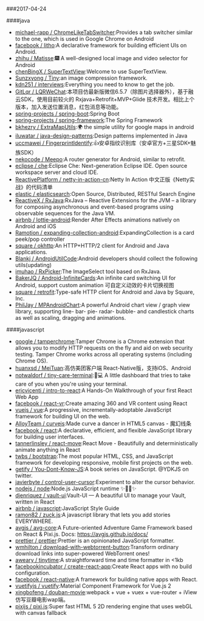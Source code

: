 ###2017-04-24 

####java
* [michael-rapp / ChromeLikeTabSwitcher](https://github.com/michael-rapp/ChromeLikeTabSwitcher):Provides a tab switcher similar to the one, which is used in Google Chrome on Android
* [facebook / litho](https://github.com/facebook/litho):A declarative framework for building efficient UIs on Android.
* [zhihu / Matisse](https://github.com/zhihu/Matisse):🎆 A well-designed local image and video selector for Android
* [chenBingX / SuperTextView](https://github.com/chenBingX/SuperTextView):Welcome to use SuperTextView.
* [Sunzxyong / Tiny](https://github.com/Sunzxyong/Tiny):an image compression framework.
* [kdn251 / interviews](https://github.com/kdn251/interviews):Everything you need to know to get the job.
* [GitLqr / LQRWeChat](https://github.com/GitLqr/LQRWeChat):本项目仿最新版微信6.5.7（除图片选择器外），基于融云SDK，使用目前较火的 Rxjava+Retrofit+MVP+Glide 技术开发。相比上个版本，加入发送位置消息，红包消息等功能。
* [spring-projects / spring-boot](https://github.com/spring-projects/spring-boot):Spring Boot
* [spring-projects / spring-framework](https://github.com/spring-projects/spring-framework):The Spring Framework
* [bkhezry / ExtraMapUtils](https://github.com/bkhezry/ExtraMapUtils):🌍 the simple utility for google maps in android
* [iluwatar / java-design-patterns](https://github.com/iluwatar/java-design-patterns):Design patterns implemented in Java
* [uccmawei / FingerprintIdentify](https://github.com/uccmawei/FingerprintIdentify):👍安卓指纹识别库（安卓官方+三星SDK+魅族SDK）
* [nekocode / Meepo](https://github.com/nekocode/Meepo):A router generator for Android, similar to retrofit.
* [eclipse / che](https://github.com/eclipse/che):Eclipse Che: Next-generation Eclipse IDE. Open source workspace server and cloud IDE.
* [ReactivePlatform / netty-in-action-cn](https://github.com/ReactivePlatform/netty-in-action-cn):Netty In Action 中文正版《Netty实战》的代码清单
* [elastic / elasticsearch](https://github.com/elastic/elasticsearch):Open Source, Distributed, RESTful Search Engine
* [ReactiveX / RxJava](https://github.com/ReactiveX/RxJava):RxJava – Reactive Extensions for the JVM – a library for composing asynchronous and event-based programs using observable sequences for the Java VM.
* [airbnb / lottie-android](https://github.com/airbnb/lottie-android):Render After Effects animations natively on Android and iOS
* [Ramotion / expanding-collection-android](https://github.com/Ramotion/expanding-collection-android):ExpandingCollection is a card peek/pop controller
* [square / okhttp](https://github.com/square/okhttp):An HTTP+HTTP/2 client for Android and Java applications.
* [Blankj / AndroidUtilCode](https://github.com/Blankj/AndroidUtilCode):Android developers should collect the following utils(updating)
* [imuhao / RxPicker](https://github.com/imuhao/RxPicker):The ImageSelect tool based on RxJava.
* [BakerJQ / Android-InfiniteCards](https://github.com/BakerJQ/Android-InfiniteCards):An infinite card switching UI for Android, support custom animation 可自定义动效的卡片切换视图
* [square / retrofit](https://github.com/square/retrofit):Type-safe HTTP client for Android and Java by Square, Inc.
* [PhilJay / MPAndroidChart](https://github.com/PhilJay/MPAndroidChart):A powerful Android chart view / graph view library, supporting line- bar- pie- radar- bubble- and candlestick charts as well as scaling, dragging and animations.

####javascript
* [google / tamperchrome](https://github.com/google/tamperchrome):Tamper Chrome is a Chrome extension that allows you to modify HTTP requests on the fly and aid on web security testing. Tamper Chrome works across all operating systems (including Chrome OS).
* [huanxsd / MeiTuan](https://github.com/huanxsd/MeiTuan):高仿美团客户端 React-Native版，支持iOS、Android
* [notwaldorf / tiny-care-terminal](https://github.com/notwaldorf/tiny-care-terminal):💖💻 A little dashboard that tries to take care of you when you're using your terminal.
* [ericvicenti / intro-to-react](https://github.com/ericvicenti/intro-to-react):A Hands-On Walkthrough of your first React Web App
* [facebook / react-vr](https://github.com/facebook/react-vr):Create amazing 360 and VR content using React
* [vuejs / vue](https://github.com/vuejs/vue):A progressive, incrementally-adoptable JavaScript framework for building UI on the web.
* [AlloyTeam / curvejs](https://github.com/AlloyTeam/curvejs):Made curve a dancer in HTML5 canvas - 魔幻线条
* [facebook / react](https://github.com/facebook/react):A declarative, efficient, and flexible JavaScript library for building user interfaces.
* [tannerlinsley / react-move](https://github.com/tannerlinsley/react-move):React Move - Beautifully and deterministically animate anything in React
* [twbs / bootstrap](https://github.com/twbs/bootstrap):The most popular HTML, CSS, and JavaScript framework for developing responsive, mobile first projects on the web.
* [getify / You-Dont-Know-JS](https://github.com/getify/You-Dont-Know-JS):A book series on JavaScript. @YDKJS on twitter.
* [javierbyte / control-user-cursor](https://github.com/javierbyte/control-user-cursor):Experiment to alter the cursor behavior.
* [nodejs / node](https://github.com/nodejs/node):Node.js JavaScript runtime ✨🐢🚀✨
* [djenriquez / vault-ui](https://github.com/djenriquez/vault-ui):Vault-UI — A beautiful UI to manage your Vault, written in React
* [airbnb / javascript](https://github.com/airbnb/javascript):JavaScript Style Guide
* [ramon82 / zuck.js](https://github.com/ramon82/zuck.js):A javascript library that lets you add stories EVERYWHERE.
* [avgjs / avg-core](https://github.com/avgjs/avg-core):A Future-oriented Adventure Game Framework based on React & Pixi.js. Docs: https://avgjs.github.io/docs/
* [prettier / prettier](https://github.com/prettier/prettier):Prettier is an opinionated JavaScript formatter.
* [wmhilton / download-with-webtorrent-button](https://github.com/wmhilton/download-with-webtorrent-button):Transform ordinary download links into super-powered WebTorrent ones!
* [aweary / tinytime](https://github.com/aweary/tinytime):A straightforward time and time formatter in <1kb
* [facebookincubator / create-react-app](https://github.com/facebookincubator/create-react-app):Create React apps with no build configuration.
* [facebook / react-native](https://github.com/facebook/react-native):A framework for building native apps with React.
* [vuetifyjs / vuetify](https://github.com/vuetifyjs/vuetify):Material Component Framework for Vue.js 2
* [xingbofeng / douban-movie](https://github.com/xingbofeng/douban-movie):webpack + vue + vuex + vue-router + iView仿写豆瓣电影wap端。
* [pixijs / pixi.js](https://github.com/pixijs/pixi.js):Super fast HTML 5 2D rendering engine that uses webGL with canvas fallback
